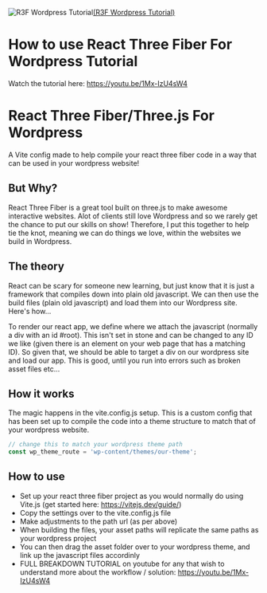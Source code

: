 ![R3F Wordpress Tutorial](https://github.com/lilsugsy/React_Three_Fiber_For_Wordpress/assets/49952277/2fd01087-f1d9-48fc-8203-2aea815529f4)[(R3F Wordpress Tutorial)](https://youtu.be/1Mx-IzU4sW4)

# How to use React Three Fiber For Wordpress Tutorial
Watch the tutorial here: https://youtu.be/1Mx-IzU4sW4


# React Three Fiber/Three.js For Wordpress
A Vite config made to help compile your react three fiber code in a way that can be used in your wordpress website!

## But Why?
React Three Fiber is a great tool built on three.js to make awesome interactive websites. Alot of clients still love Wordpress and so we rarely get the chance to put our skills on show! Therefore, I put this together to help tie the knot, meaning we can do things we love, within the websites we build in Wordpress.

## The theory
React can be scary for someone new learning, but just know that it is just a framework that compiles down into plain old javascript. We can then use the build files (plain old javascript) and load them into our Wordpress site. Here's how... 

To render our react app, we define where we attach the javascript (normally a div with an id #root). This isn't set in stone and can be changed to any ID we like (given there is an element on your web page that has a matching ID). So given that, we should be able to target a div on our wordpress site and load our app. This is good, until you run into errors such as broken asset files etc...

## How it works
The magic happens in the vite.config.js setup. This is a custom config that has been set up to compile the code into a theme structure to match that of your wordpress website.
```javascript
// change this to match your wordpress theme path
const wp_theme_route = 'wp-content/themes/our-theme';
```

## How to use
- Set up your react three fiber project as you would normally do using Vite.js (get started here: https://vitejs.dev/guide/)
- Copy the settings over to the vite.config.js file
- Make adjustments to the path url (as per above)
- When building the files, your asset paths will replicate the same paths as your wordpress project
- You can then drag the asset folder over to your wordpress theme, and link up the javascript files accordinly
- FULL BREAKDOWN TUTORIAL on youtube for any that wish to understand more about the workflow / solution: https://youtu.be/1Mx-IzU4sW4


